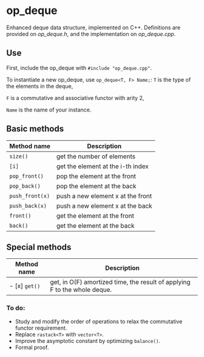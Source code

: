 # op_deque
Enhanced deque data structure, implemented on C++.
Definitions are provided on *op_deque.h*, and the implementation on *op_deque.cpp*.

## Use
First, include the op_deque with `#include "op_deque.cpp"`.

To instantiate a new op_deque, use `op_deque<T, F> Name;`:
`T` is the type of the elements in the deque,

`F` is a commutative and associative functor with arity 2,

`Name` is the name of your instance.

## Basic methods
Method name     | Description
--------------- | --------------
`size()`        | get the number of elements
`[i]`           | get the element at the i-th index
`pop_front()`   | pop the element at the front
`pop_back()`    | pop the element at the back
`push_front(x)` | push a new element x at the front
`push_back(x)`  | push a new element x at the back
`front()`       | get the element at the front
`back()`        | get the element at the back

## Special methods
Method name   | Description
------------- | -------------
- [x] `get()` | get, in O(F) amortized time, the result of applying F to the whole deque.

### To do:
- Study and modify the order of operations to relax the commutative functor requirement.
- Replace `rastack<T>` with `vector<T>`.
- Improve the asymptotic constant by optimizing `balance()`.
- Formal proof.



